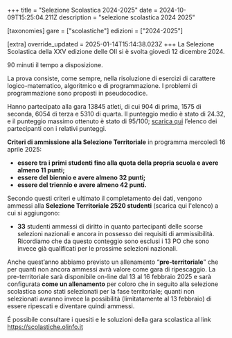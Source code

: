 +++
title = "Selezione Scolastica 2024-2025"
date = 2024-10-09T15:25:04.211Z
description = "selezione scolastica 2024 2025"

[taxonomies]
gare = ["scolastiche"]
edizioni = ["2024-2025"]

[extra]
override_updated = 2025-01-14T15:14:38.023Z
+++
La Selezione Scolastica della XXV edizione delle OII si è svolta giovedì 12 dicembre 2024. 

<!-- more -->

90 minuti il tempo a disposizione.

La prova consiste, come sempre, nella risoluzione di esercizi di carattere logico-matematico, algoritmico e di programmazione. I problemi di programmazione sono proposti in pseudocodice.

Hanno partecipato alla gara 13845 atleti, di cui 904 di prima, 1575 di seconda, 6054 di terza e 5310 di quarta. Il punteggio medio è stato di 24.32, e il punteggio massimo ottenuto è stato di 95/100; [scarica qui](/results/Classifica_generale_selezione_scolastica_14dicembre2023.xlsx) l’elenco dei partecipanti con i relativi punteggi.

**Criteri di ammissione alla Selezione Territoriale** in programma mercoledì 16 aprile 2025:

* **essere tra i primi studenti fino alla quota della propria scuola e avere almeno 11 punti;**
* **essere del biennio e avere almeno 32 punti;**
* **essere del triennio e avere almeno 42 punti.**

Secondo questi criteri e ultimato il completamento dei dati, vengono ammessi alla **Selezione Territoriale 2520 studenti** (scarica qui l'elenco) a cui si aggiungono:

* **33** studenti ammessi di diritto in quanto partecipanti delle scorse selezioni nazionali e ancora in possesso dei requisiti di ammissibilità. Ricordiamo che da questo conteggio sono esclusi i 13 PO che sono invece già qualificati per le prossime selezioni nazionali.

Anche quest’anno abbiamo previsto un allenamento “**pre-territoriale**” che per quanti non ancora ammessi avrà valore come gara di ripescaggio. La pre-territoriale sarà disponibile on-line dal 13 al 16 febbraio 2025 e sarà configurata **come un allenamento** per coloro che in seguito alla selezione scolastica sono stati selezionati per la fase territoriale; quanti non selezionati avranno invece la possibilità (limitatamente al 13 febbraio) di essere ripescati e diventare quindi ammessi. 

É possibile consultare i quesiti e le soluzioni della gara scolastica al link <https://scolastiche.olinfo.it>
